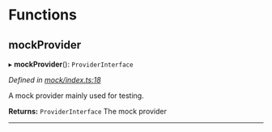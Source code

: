 

# Functions

<a id="mockprovider"></a>

##  mockProvider

▸ **mockProvider**(): `ProviderInterface`

*Defined in [mock/index.ts:18](https://github.com/polkadot-js/api/blob/ef2b0b4/packages/rpc-provider/src/mock/index.ts#L18)*

A mock provider mainly used for testing.

**Returns:** `ProviderInterface`
The mock provider

___

